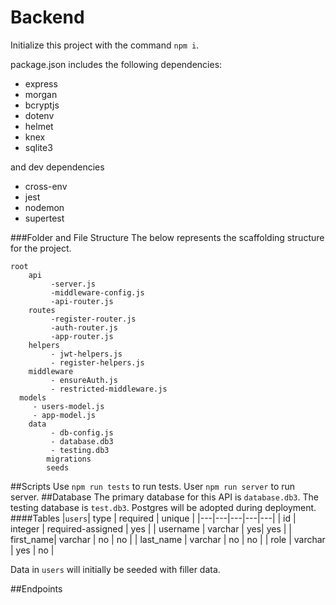 # Backend

Initialize this project with the command `npm i`.

package.json includes the following dependencies:

- express
- morgan
- bcryptjs
- dotenv
- helmet
- knex
- sqlite3

and dev dependencies

- cross-env
- jest
- nodemon
- supertest

###Folder and File Structure
The below represents the scaffolding structure for the project.

    root
    	api
    		 -server.js
    		 -middleware-config.js
    		 -api-router.js
    	routes
    		 -register-router.js
    		 -auth-router.js
    		 -app-router.js
    	helpers
    		 - jwt-helpers.js
    		 - register-helpers.js
    	middleware
    		 - ensureAuth.js
    		 - restricted-middleware.js
      models
         - users-model.js
         - app-model.js
    	data
    		 - db-config.js
    		 - database.db3
    		 - testing.db3
    		migrations
    		seeds

##Scripts
Use `npm run tests` to run tests.
User `npm run server` to run server.
##Database
The primary database for this API is `database.db3`. The testing database is `test.db3`.
Postgres will be adopted during deployment.
####Tables
|`users`|  type |  required |  unique |
|---|---|---|---|---|
|  id |  integer | required-assigned  | yes  |
|  username | varchar  |   yes| yes  |
|   first_name|  varchar | no  | no  |
|  last_name | varchar  |  no |  no |
|  role | varchar  |  yes |  no |

Data in `users` will initially be seeded with filler data.

##Endpoints
